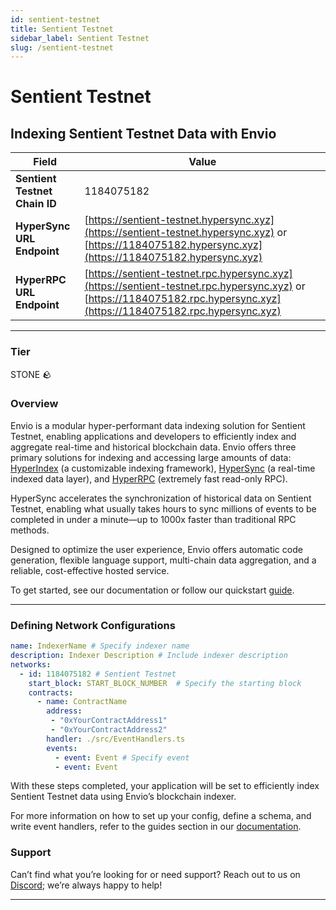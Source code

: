 ```yaml
---
id: sentient-testnet
title: Sentient Testnet
sidebar_label: Sentient Testnet
slug: /sentient-testnet
---
```


# Sentient Testnet

## Indexing Sentient Testnet Data with Envio

| **Field**                     | **Value**                                                                                          |
|-------------------------------|----------------------------------------------------------------------------------------------------|
| **Sentient Testnet Chain ID**     | 1184075182                                                                                            |
| **HyperSync URL Endpoint**    | [https://sentient-testnet.hypersync.xyz](https://sentient-testnet.hypersync.xyz) or [https://1184075182.hypersync.xyz](https://1184075182.hypersync.xyz) |
| **HyperRPC URL Endpoint**     | [https://sentient-testnet.rpc.hypersync.xyz](https://sentient-testnet.rpc.hypersync.xyz) or [https://1184075182.rpc.hypersync.xyz](https://1184075182.rpc.hypersync.xyz) |

---

### Tier

STONE 🪨

### Overview

Envio is a modular hyper-performant data indexing solution for Sentient Testnet, enabling applications and developers to efficiently index and aggregate real-time and historical blockchain data. Envio offers three primary solutions for indexing and accessing large amounts of data: [HyperIndex](/docs/HyperIndex/overview) (a customizable indexing framework), [HyperSync](/docs/HyperSync/overview) (a real-time indexed data layer), and [HyperRPC](/docs/HyperRPC/overview-hyperrpc) (extremely fast read-only RPC).

HyperSync accelerates the synchronization of historical data on Sentient Testnet, enabling what usually takes hours to sync millions of events to be completed in under a minute—up to 1000x faster than traditional RPC methods.

Designed to optimize the user experience, Envio offers automatic code generation, flexible language support, multi-chain data aggregation, and a reliable, cost-effective hosted service.

To get started, see our documentation or follow our quickstart [guide](/docs/HyperIndex/contract-import).

---

### Defining Network Configurations

```yaml
name: IndexerName # Specify indexer name
description: Indexer Description # Include indexer description
networks:
  - id: 1184075182 # Sentient Testnet  
    start_block: START_BLOCK_NUMBER  # Specify the starting block
    contracts:
      - name: ContractName
        address:
         - "0xYourContractAddress1"
         - "0xYourContractAddress2"
        handler: ./src/EventHandlers.ts
        events:
          - event: Event # Specify event
          - event: Event
```

With these steps completed, your application will be set to efficiently index Sentient Testnet data using Envio’s blockchain indexer.

For more information on how to set up your config, define a schema, and write event handlers, refer to the guides section in our [documentation](/docs/HyperIndex/configuration-file).

### Support

Can’t find what you’re looking for or need support? Reach out to us on [Discord](https://discord.com/invite/Q9qt8gZ2fX); we’re always happy to help!

---
